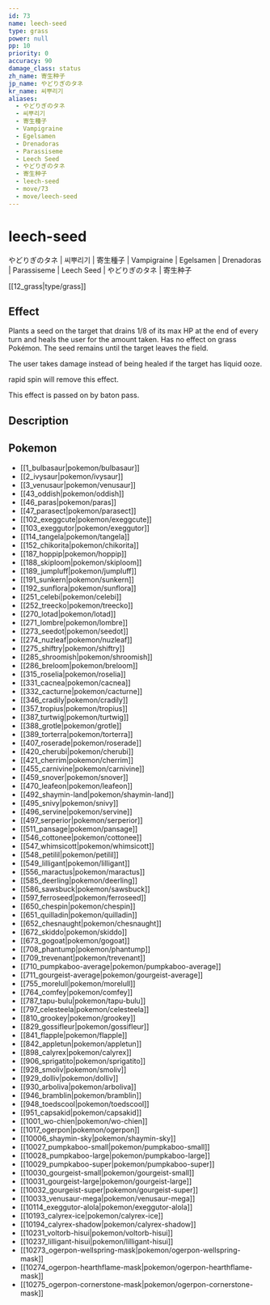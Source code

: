 ```yaml
---
id: 73
name: leech-seed
type: grass
power: null
pp: 10
priority: 0
accuracy: 90
damage_class: status
zh_name: 寄生种子
jp_name: やどりぎのタネ
kr_name: 씨뿌리기
aliases:
  - やどりぎのタネ
  - 씨뿌리기
  - 寄生種子
  - Vampigraine
  - Egelsamen
  - Drenadoras
  - Parassiseme
  - Leech Seed
  - やどりぎのタネ
  - 寄生种子
  - leech-seed
  - move/73
  - move/leech-seed
---
```

# leech-seed
    
やどりぎのタネ | 씨뿌리기 | 寄生種子 | Vampigraine | Egelsamen | Drenadoras | Parassiseme | Leech Seed | やどりぎのタネ | 寄生种子

[[12_grass|type/grass]]

## Effect

Plants a seed on the target that drains 1/8 of its max HP at the end of every turn and heals the user for the amount taken.  Has no effect on grass Pokémon.  The seed remains until the target leaves the field.

The user takes damage instead of being healed if the target has liquid ooze.

rapid spin will remove this effect.

This effect is passed on by baton pass.

## Description



## Pokemon

- [[1_bulbasaur|pokemon/bulbasaur]]
- [[2_ivysaur|pokemon/ivysaur]]
- [[3_venusaur|pokemon/venusaur]]
- [[43_oddish|pokemon/oddish]]
- [[46_paras|pokemon/paras]]
- [[47_parasect|pokemon/parasect]]
- [[102_exeggcute|pokemon/exeggcute]]
- [[103_exeggutor|pokemon/exeggutor]]
- [[114_tangela|pokemon/tangela]]
- [[152_chikorita|pokemon/chikorita]]
- [[187_hoppip|pokemon/hoppip]]
- [[188_skiploom|pokemon/skiploom]]
- [[189_jumpluff|pokemon/jumpluff]]
- [[191_sunkern|pokemon/sunkern]]
- [[192_sunflora|pokemon/sunflora]]
- [[251_celebi|pokemon/celebi]]
- [[252_treecko|pokemon/treecko]]
- [[270_lotad|pokemon/lotad]]
- [[271_lombre|pokemon/lombre]]
- [[273_seedot|pokemon/seedot]]
- [[274_nuzleaf|pokemon/nuzleaf]]
- [[275_shiftry|pokemon/shiftry]]
- [[285_shroomish|pokemon/shroomish]]
- [[286_breloom|pokemon/breloom]]
- [[315_roselia|pokemon/roselia]]
- [[331_cacnea|pokemon/cacnea]]
- [[332_cacturne|pokemon/cacturne]]
- [[346_cradily|pokemon/cradily]]
- [[357_tropius|pokemon/tropius]]
- [[387_turtwig|pokemon/turtwig]]
- [[388_grotle|pokemon/grotle]]
- [[389_torterra|pokemon/torterra]]
- [[407_roserade|pokemon/roserade]]
- [[420_cherubi|pokemon/cherubi]]
- [[421_cherrim|pokemon/cherrim]]
- [[455_carnivine|pokemon/carnivine]]
- [[459_snover|pokemon/snover]]
- [[470_leafeon|pokemon/leafeon]]
- [[492_shaymin-land|pokemon/shaymin-land]]
- [[495_snivy|pokemon/snivy]]
- [[496_servine|pokemon/servine]]
- [[497_serperior|pokemon/serperior]]
- [[511_pansage|pokemon/pansage]]
- [[546_cottonee|pokemon/cottonee]]
- [[547_whimsicott|pokemon/whimsicott]]
- [[548_petilil|pokemon/petilil]]
- [[549_lilligant|pokemon/lilligant]]
- [[556_maractus|pokemon/maractus]]
- [[585_deerling|pokemon/deerling]]
- [[586_sawsbuck|pokemon/sawsbuck]]
- [[597_ferroseed|pokemon/ferroseed]]
- [[650_chespin|pokemon/chespin]]
- [[651_quilladin|pokemon/quilladin]]
- [[652_chesnaught|pokemon/chesnaught]]
- [[672_skiddo|pokemon/skiddo]]
- [[673_gogoat|pokemon/gogoat]]
- [[708_phantump|pokemon/phantump]]
- [[709_trevenant|pokemon/trevenant]]
- [[710_pumpkaboo-average|pokemon/pumpkaboo-average]]
- [[711_gourgeist-average|pokemon/gourgeist-average]]
- [[755_morelull|pokemon/morelull]]
- [[764_comfey|pokemon/comfey]]
- [[787_tapu-bulu|pokemon/tapu-bulu]]
- [[797_celesteela|pokemon/celesteela]]
- [[810_grookey|pokemon/grookey]]
- [[829_gossifleur|pokemon/gossifleur]]
- [[841_flapple|pokemon/flapple]]
- [[842_appletun|pokemon/appletun]]
- [[898_calyrex|pokemon/calyrex]]
- [[906_sprigatito|pokemon/sprigatito]]
- [[928_smoliv|pokemon/smoliv]]
- [[929_dolliv|pokemon/dolliv]]
- [[930_arboliva|pokemon/arboliva]]
- [[946_bramblin|pokemon/bramblin]]
- [[948_toedscool|pokemon/toedscool]]
- [[951_capsakid|pokemon/capsakid]]
- [[1001_wo-chien|pokemon/wo-chien]]
- [[1017_ogerpon|pokemon/ogerpon]]
- [[10006_shaymin-sky|pokemon/shaymin-sky]]
- [[10027_pumpkaboo-small|pokemon/pumpkaboo-small]]
- [[10028_pumpkaboo-large|pokemon/pumpkaboo-large]]
- [[10029_pumpkaboo-super|pokemon/pumpkaboo-super]]
- [[10030_gourgeist-small|pokemon/gourgeist-small]]
- [[10031_gourgeist-large|pokemon/gourgeist-large]]
- [[10032_gourgeist-super|pokemon/gourgeist-super]]
- [[10033_venusaur-mega|pokemon/venusaur-mega]]
- [[10114_exeggutor-alola|pokemon/exeggutor-alola]]
- [[10193_calyrex-ice|pokemon/calyrex-ice]]
- [[10194_calyrex-shadow|pokemon/calyrex-shadow]]
- [[10231_voltorb-hisui|pokemon/voltorb-hisui]]
- [[10237_lilligant-hisui|pokemon/lilligant-hisui]]
- [[10273_ogerpon-wellspring-mask|pokemon/ogerpon-wellspring-mask]]
- [[10274_ogerpon-hearthflame-mask|pokemon/ogerpon-hearthflame-mask]]
- [[10275_ogerpon-cornerstone-mask|pokemon/ogerpon-cornerstone-mask]]

